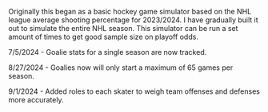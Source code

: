 Originally this began as a basic hockey game simulator based on the NHL league average shooting percentage for 2023/2024. I have gradually built it out to simulate the entire NHL season. This simulator can be run a set amount of times to get good sample size on playoff odds.

7/5/2024 - Goalie stats for a single season are now tracked.

8/27/2024 - Goalies now will only start a maximum of 65 games per season.

9/1/2024 - Added roles to each skater to weigh team offenses and defenses more accurately.
